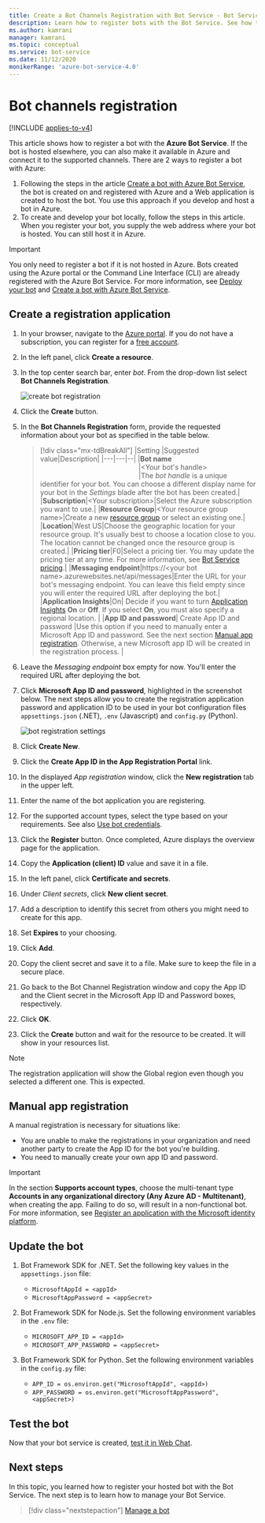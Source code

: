 ```yaml
---
title: Create a Bot Channels Registration with Bot Service - Bot Service
description: Learn how to register bots with the Bot Service. See how to connect bots to Azure Bot Service channels so that they can interact with users.
ms.author: kamrani
manager: kamrani
ms.topic: conceptual
ms.service: bot-service
ms.date: 11/12/2020
monikerRange: 'azure-bot-service-4.0'
---
```


# Bot channels registration

[!INCLUDE [applies-to-v4](includes/applies-to-v4-current.md)]

This article shows how to register a bot with the **Azure Bot Service**. If the bot is hosted elsewhere, you can also make it available in Azure and connect it to the supported channels. There are 2 ways to register a bot with Azure:

1. Following the steps in the article [Create a bot with Azure Bot Service](~/v4sdk/abs-quickstart.md), the bot is created on and registered with Azure and a Web application is created to host the bot. You use this approach if you develop and host a bot in Azure.
1. To create and develop your bot locally, follow the steps in this article. When you register your bot, you supply the web address where your bot is hosted. You can still host it in Azure.

> [!IMPORTANT]
> You only need to register a bot if it is not hosted in Azure.
Bots created using the Azure portal or the Command Line Interface (CLI) are already registered with the Azure Bot Service. For more information, see [Deploy your bot](~/bot-builder-deploy-az-cli.md) and [Create a bot with Azure Bot Service](~/v4sdk/abs-quickstart.md).

## Create a registration application

1. In your browser, navigate to the [Azure portal](https://ms.portal.azure.com). If you do not have a subscription, you can register for a <a href="https://azure.microsoft.com/free/" target="_blank">free account</a>.

1. In the left panel, click **Create a resource**.
1. In the top center search bar, enter *bot*. From the drop-down list select **Bot Channels Registration**.

    ![create bot registration](media/azure-bot-quickstarts/bot-channels-registration-create.png)

1. Click the **Create** button.
1. In the **Bot Channels Registration** form, provide the requested information about your bot as specified in the table below.

    > [!div class="mx-tdBreakAll"]
    >   |Setting |Suggested value|Description|
    >   |---|---|--|
    >   |**Bot name** <img width="200px"/>|\<Your bot's handle><img width="200px"/>|The *bot handle* is a unique identifier for your bot. You can choose a different display name for your bot in the *Settings* blade after the bot has been created.|
    >   |**Subscription**|\<Your subscription>|Select the Azure subscription you want to use.|
    >   |**Resource Group**|\<Your resource group name>|Create a new [resource group](/azure/azure-resource-manager/resource-group-overview#resource-groups) or select an existing one.|
    >   |**Location**|West US|Choose the geographic location for your resource group. It's usually best to choose a location close to you. The location cannot be changed once the resource group is created.|
    >   |**Pricing tier**|F0|Select a pricing tier. You may update the pricing tier at any time. For more information, see [Bot Service pricing](https://azure.microsoft.com/pricing/details/bot-service/).|
    >   |**Messaging endpoint**|https://\<your bot name>.azurewebsites.net/api/messages|Enter the URL for your bot's messaging endpoint. You can leave this field empty since you will enter the required URL after deploying the bot.|
    >   |**Application Insights**|On| Decide if you want to turn [Application Insights](bot-service-manage-analytics.md) **On** or **Off**. If you select **On**, you must also specify a regional location. |
    >   |**App ID and password**| Create App ID and password |Use this option if you need to manually enter a Microsoft App ID and password. See the next section [Manual app registration](#manual-app-registration). Otherwise, a new Microsoft app ID will be created in the registration process. |

1. Leave the *Messaging endpoint* box empty for now. You'll enter the required URL after deploying the bot.
1. Click **Microsoft App ID and password**, highlighted in the screenshot below.  The next steps allow you to create the registration application password and application ID to be used in your bot configuration files `appsettings.json` (.NET), `.env` (Javascript) and `config.py` (Python).

    ![bot registration settings](media/azure-bot-quickstarts/bot-channels-registration-settings.png)

1. Click **Create New**.
1. Click the **Create App ID in the App Registration Portal** link.
1. In the displayed *App registration* window, click the **New registration** tab in the upper left.
1. Enter the name of the bot application you are registering.
1. For the supported account types, select the type based on your requirements. See also [Use bot credentials](bot-service-debug-emulator.md#use-bot-credentials).
1. Click the **Register** button. Once completed, Azure displays the overview page for the application.
1. Copy the **Application (client) ID** value and save it in a file.
1. In the left panel, click **Certificate and secrets**.
1. Under *Client secrets*, click **New client secret**.
1. Add a description to identify this secret from others you might need to create for this app.
1. Set **Expires** to your choosing.
1. Click **Add**.
1. Copy the client secret and save it to a file. Make sure to keep the file in a secure place.
1. Go back to the Bot Channel Registration window and copy the App ID and the Client secret in the Microsoft App ID and Password boxes, respectively.
1. Click **OK**.
1. Click the **Create** button and wait for the resource to be created. It will show in your resources list.

> [!NOTE]
> The registration application will show the Global region even though you selected a different one. This is expected.

## Manual app registration

A manual registration is necessary for situations like:

- You are unable to make the registrations in your organization and need another party to create the App ID for the bot you're building.
- You need to manually create your own app ID and password.

> [!IMPORTANT]
> In the section **Supports account types**, choose the multi-tenant type **Accounts in any organizational directory (Any Azure AD - Multitenant)**, when creating the app. Failing to do so, will result in a non-functional bot. For more information, see  [Register an application with the Microsoft identity platform](https://docs.microsoft.com/azure/active-directory/develop/quickstart-register-app#register-a-new-application-using-the-azure-portal).

## Update the bot

1. Bot Framework SDK for .NET. Set the following key values in the `appsettings.json` file:
    - `MicrosoftAppId = <appId>`
    - `MicrosoftAppPassword = <appSecret>`

1. Bot Framework SDK for Node.js. Set the following environment variables in the `.env` file:
    - `MICROSOFT_APP_ID = <appId>`
    - `MICROSOFT_APP_PASSWORD = <appSecret>`

1. Bot Framework SDK for Python. Set the following environment variables in the `config.py` file:
    - `APP_ID = os.environ.get("MicrosoftAppId", <appId>)`
    - `APP_PASSWORD = os.environ.get("MicrosoftAppPassword", <appSecret>)`

## Test the bot

Now that your bot service is created, [test it in Web Chat](v4sdk/abs-quickstart.md#test-the-bot).

## Next steps

In this topic, you learned how to register your hosted bot with the Bot Service. The next step is to learn how to manage your Bot Service.

> [!div class="nextstepaction"]
> [Manage a bot](bot-service-manage-overview.md)
